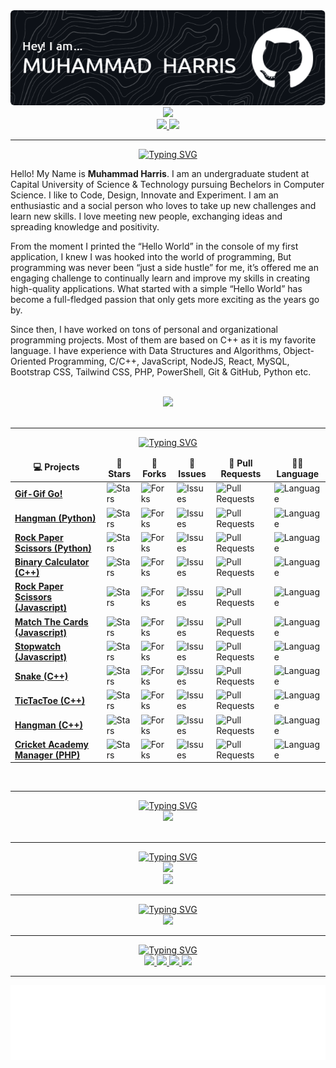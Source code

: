 <!-- page header -->
<!-- reference = https://github.com/leviarista/github-profile-header-generator -->
<div align="center">
  <a href="https://github.com/imharris24">
    <img src="https://github.com/imharris24/imharris24/blob/main/assets/github-header-image.png">
  </a>
</div>


<!-- profile widget -->
<!-- reference = https://github.com/Jurredr/github-widgetbox -->
<div align="center">
  <a href="https://github.com/imharris24">
    <img height=auto width=50% src="https://github-widgetbox.vercel.app/api/profile?username=imharris24&data=followers,repositories,stars,commits&theme=darkmode">
  </a>
</div>

<!-- profile views & stars -->
<!-- reference = https://github.com/Naereen/badges -->
<div align="center">
  <a href="https://github.com/imharris24">
    <!-- page views -->
    <img src="https://gpvc.arturio.dev/imharris24">
    <!-- stars -->
    <img src="https://img.shields.io/github/stars/imharris24?label=Stars">
  </a>
</div>
<!-- other profile views counter -->
<!-- https://count.getloli.com/get/@:imharris24 -->


<hr>


<!-- SVG typing for bio -->
<!-- reference = https://github.com/DenverCoder1/readme-typing-svg -->
<div align="center">
  <a href="https://github.com/imharris24">
    <img src="https://readme-typing-svg.demolab.com?font=Fira+Code&duration=2500&pause=900&color=F5F5F6&center=true&width=435&lines=Computer+Science+Student;Competitive+Programmer;Web+Developer;Ethical+Hacker" alt="Typing SVG" />
  </a>
</div>


<!-- bio -->
<div>
  <p>Hello! My Name is <b>Muhammad Harris</b>. I am an undergraduate student at Capital University of Science & Technology pursuing Bechelors in Computer Science. I like to Code, Design, Innovate and Experiment. I am an enthusiastic and a social person who loves to take up new challenges and learn new skills. I love meeting new people, exchanging ideas and spreading knowledge and positivity.</p>
  <p>From the moment I printed the “Hello World” in the console of my first application, I knew I was hooked into the world of programming, But programming was never been “just a side hustle” for me, it’s offered me an engaging challenge to continually learn and improve my skills in creating high-quality applications. What started with a simple “Hello World” has become a full-fledged passion that only gets more exciting as the years go by.</p>
  <p>Since then, I have worked on tons of personal and organizational programming projects. Most of them are based on C++ as it is my favorite language. I have experience with Data Structures and Algorithms, Object-Oriented Programming, C/C++, JavaScript, NodeJS, React, MySQL, Bootstrap CSS, Tailwind CSS, PHP, PowerShell, Git & GitHub, Python etc.</p>
</div>


<br>


<!-- quote -->
<!-- reference = https://github.com/PiyushSuthar/github-readme-quotes -->
<div align="center">
  <a href="https://github.com/imharris24">
    <img src="https://quotes-github-readme.vercel.app/api?type=horizontal&theme=dark">
  </a>
</div>


<br>
<hr>


<!-- SVG typing for my projects -->
<!-- reference = https://github.com/DenverCoder1/readme-typing-svg -->
<div align="center">
  <a href="https://github.com/imharris24">
    <img src="https://readme-typing-svg.demolab.com?font=Fira+Code&duration=2500&pause=1200&color=F5F5F6&center=true&width=435&lines=My+Projects" alt="Typing SVG" />
  </a>
</div>


<!-- table for projects -->
<div align="center">
  <table align="center">
	  <thead align="center">
		  <tr border: none;>
			  <td><b>💻 Projects</b></td>
			  <td><b>🌟 Stars</b></td>
			  <td><b>🍴 Forks</b></td>
			  <td><b>🐛 Issues</b></td>
			  <td><b>🔔 Pull Requests</b></td>
			  <td><b>👨‍💻 Language</b></td>
		  </tr>
	  </thead>
	  <tbody>
	  	<tr>
  			<td><a href="https://github.com/imharris24/GifGifGo-JS"><b>Gif-Gif Go!</b></a></td>
  			<td><img alt="Stars" src="https://img.shields.io/github/stars/imharris24/GifGifGo-JS?style=flat-square&labelColor=343b41"/></td>
  			<td><img alt="Forks" src="https://img.shields.io/github/forks/imharris24/GifGifGo-JS?style=flat-square&labelColor=343b41"/></td>
  			<td><img alt="Issues" src="https://img.shields.io/github/issues/imharris24/GifGifGo-JS?style=flat-square"/></td>
  			<td><img alt="Pull Requests" src="https://img.shields.io/github/issues-pr/imharris24/GifGifGo-JS?style=flat-square"/></td>
  			<td><img alt="Language" src="https://img.shields.io/github/languages/top/imharris24/GifGifGo-JS?style=flat-square"/></td>
  		</tr>
		  <tr>
			  <td><a href="https://github.com/imharris24/Hangman-PY"><b>Hangman (Python)</b></a></td>
  			<td><img alt="Stars" src="https://img.shields.io/github/stars/imharris24/Hangman-PY?style=flat-square&labelColor=343b41"/></td>
	  		<td><img alt="Forks" src="https://img.shields.io/github/forks/imharris24/Hangman-PY?style=flat-square&labelColor=343b41"/></td>
		  	<td><img alt="Issues" src="https://img.shields.io/github/issues/imharris24/Hangman-PY?style=flat-square"/></td>
			  <td><img alt="Pull Requests" src="https://img.shields.io/github/issues-pr/imharris24/Hangman-PY?style=flat-square"/></td>
  			<td><img alt="Language" src="https://img.shields.io/github/languages/top/imharris24/Hangman-PY?style=flat-square"/></td>
	  	</tr>
		  <tr>
			  <td><a href="https://github.com/imharris24/RockPaperScissors-PY"><b>Rock Paper Scissors (Python)</b></a></td>
  			<td><img alt="Stars" src="https://img.shields.io/github/stars/imharris24/RockPaperScissors-PY?style=flat-square&labelColor=343b41"/></td>
	  		<td><img alt="Forks" src="https://img.shields.io/github/forks/imharris24/RockPaperScissors-PY?style=flat-square&labelColor=343b41"/></td>
		  	<td><img alt="Issues" src="https://img.shields.io/github/issues/imharris24/RockPaperScissors-PY?style=flat-square"/></td>
			  <td><img alt="Pull Requests" src="https://img.shields.io/github/issues-pr/imharris24/RockPaperScissors-PY?style=flat-square"/></td>
  			<td><img alt="Language" src="https://img.shields.io/github/languages/top/imharris24/RockPaperScissors-PY?style=flat-square"/></td>
	  	</tr>
		  <tr>
			  <td><a href="https://github.com/imharris24/BinaryCalculator-CPP"><b>Binary Calculator (C++)</b></a></td>
  			<td><img alt="Stars" src="https://img.shields.io/github/stars/imharris24/BinaryCalculator-CPP?style=flat-square&labelColor=343b41"/></td>
	  		<td><img alt="Forks" src="https://img.shields.io/github/forks/imharris24/BinaryCalculator-CPP?style=flat-square&labelColor=343b41"/></td>
		  	<td><img alt="Issues" src="https://img.shields.io/github/issues/imharris24/BinaryCalculator-CPP?style=flat-square"/></td>
			  <td><img alt="Pull Requests" src="https://img.shields.io/github/issues-pr/imharris24/BinaryCalculator-CPP?style=flat-square"/></td>
			  <td><img alt="Language" src="https://img.shields.io/github/languages/top/imharris24/BinaryCalculator-CPP?style=flat-square"/></td>
		  </tr>
  		<tr>
  			<td><a href="https://github.com/imharris24/RockPaperScissors-JS"><b>Rock Paper Scissors (Javascript)</b></a></td>
  			<td><img alt="Stars" src="https://img.shields.io/github/stars/imharris24/RockPaperScissors-JS?style=flat-square&labelColor=343b41"/></td>
  			<td><img alt="Forks" src="https://img.shields.io/github/forks/imharris24/RockPaperScissors-JS?style=flat-square&labelColor=343b41"/></td>
  			<td><img alt="Issues" src="https://img.shields.io/github/issues/imharris24/RockPaperScissors-JS?style=flat-square"/></td>
  			<td><img alt="Pull Requests" src="https://img.shields.io/github/issues-pr/imharris24/RockPaperScissors-JS?style=flat-square"/></td>
  			<td><img alt="Language" src="https://img.shields.io/github/languages/top/imharris24/RockPaperScissors-JS?style=flat-square"/></td>
  		</tr>
  		<tr>
  			<td><a href="https://github.com/imharris24/MatchTheCards-JS"><b>Match The Cards (Javascript)</b></a></td>
  			<td><img alt="Stars" src="https://img.shields.io/github/stars/imharris24/MatchTheCards-JS?style=flat-square&labelColor=343b41"/></td>
  			<td><img alt="Forks" src="https://img.shields.io/github/forks/imharris24/MatchTheCards-JS?style=flat-square&labelColor=343b41"/></td>
  			<td><img alt="Issues" src="https://img.shields.io/github/issues/imharris24/MatchTheCards-JS?style=flat-square"/></td>
  			<td><img alt="Pull Requests" src="https://img.shields.io/github/issues-pr/imharris24/MatchTheCards-JS?style=flat-square"/></td>
  			<td><img alt="Language" src="https://img.shields.io/github/languages/top/imharris24/MatchTheCards-JS?style=flat-square"/></td>
  		</tr>
  		<tr>
  			<td><a href="https://github.com/imharris24/Stopwatch-JS"><b>Stopwatch (Javascript)</b></a></td>
  			<td><img alt="Stars" src="https://img.shields.io/github/stars/imharris24/Stopwatch-JS?style=flat-square&labelColor=343b41"/></td>
  			<td><img alt="Forks" src="https://img.shields.io/github/forks/imharris24/Stopwatch-JS?style=flat-square&labelColor=343b41"/></td>
  			<td><img alt="Issues" src="https://img.shields.io/github/issues/imharris24/Stopwatch-JS?style=flat-square"/></td>
  			<td><img alt="Pull Requests" src="https://img.shields.io/github/issues-pr/imharris24/Stopwatch-JS?style=flat-square"/></td>
  			<td><img alt="Language" src="https://img.shields.io/github/languages/top/imharris24/Stopwatch-JS?style=flat-square"/></td>
  		</tr>
  		<tr>
  			<td><a href="https://github.com/imharris24/Snake-CPP"><b>Snake (C++)</b></a></td>
  			<td><img alt="Stars" src="https://img.shields.io/github/stars/imharris24/Snake-CPP?style=flat-square&labelColor=343b41"/></td>
  			<td><img alt="Forks" src="https://img.shields.io/github/forks/imharris24/Snake-CPP?style=flat-square&labelColor=343b41"/></td>
  			<td><img alt="Issues" src="https://img.shields.io/github/issues/imharris24/Snake-CPP?style=flat-square"/></td>
  			<td><img alt="Pull Requests" src="https://img.shields.io/github/issues-pr/imharris24/Snake-CPP?style=flat-square"/></td>
  			<td><img alt="Language" src="https://img.shields.io/github/languages/top/imharris24/Snake-CPP?style=flat-square"/></td>
	  	</tr>
	  	<tr>
  			<td><a href="https://github.com/imharris24/TicTacToe-CPP"><b>TicTacToe (C++)</b></a></td>
  			<td><img alt="Stars" src="https://img.shields.io/github/stars/imharris24/TicTacToe-CPP?style=flat-square&labelColor=343b41"/></td>
  			<td><img alt="Forks" src="https://img.shields.io/github/forks/imharris24/TicTacToe-CPP?style=flat-square&labelColor=343b41"/></td>
  			<td><img alt="Issues" src="https://img.shields.io/github/issues/imharris24/TicTacToe-CPP?style=flat-square"/></td>
  			<td><img alt="Pull Requests" src="https://img.shields.io/github/issues-pr/imharris24/TicTacToe-CPP?style=flat-square"/></td>
	  		<td><img alt="Language" src="https://img.shields.io/github/languages/top/imharris24/TicTacToe-CPP?style=flat-square"/></td>
	  	</tr>
  		<tr>
  			<td><a href="https://github.com/imharris24/Hangman-CPP"><b>Hangman (C++)</b></a></td>
  			<td><img alt="Stars" src="https://img.shields.io/github/stars/imharris24/Hangman-CPP?style=flat-square&labelColor=343b41"/></td>
  			<td><img alt="Forks" src="https://img.shields.io/github/forks/imharris24/Hangman-CPP?style=flat-square&labelColor=343b41"/></td>
	  		<td><img alt="Issues" src="https://img.shields.io/github/issues/imharris24/Hangman-CPP?style=flat-square"/></td>
	  		<td><img alt="Pull Requests" src="https://img.shields.io/github/issues-pr/imharris24/Hangman-CPP?style=flat-square"/></td>
	  		<td><img alt="Language" src="https://img.shields.io/github/languages/top/imharris24/Hangman-CPP?style=flat-square"/></td>
	  	</tr>
	  	<tr>
	  		<td><a href="https://github.com/imharris24/CAM-WEB"><b>Cricket Academy Manager (PHP)</b></a></td>
	  		<td><img alt="Stars" src="https://img.shields.io/github/stars/imharris24/CAM-WEB?style=flat-square&labelColor=343b41"/></td>
	  		<td><img alt="Forks" src="https://img.shields.io/github/forks/imharris24/CAM-WEB?style=flat-square&labelColor=343b41"/></td>
	  		<td><img alt="Issues" src="https://img.shields.io/github/issues/imharris24/CAM-WEB?style=flat-square"/></td>
	  		<td><img alt="Pull Requests" src="https://img.shields.io/github/issues-pr/imharris24/CAM-WEB?style=flat-square"/></td>
	  		<td><img alt="Language" src="https://img.shields.io/github/languages/top/imharris24/CAM-WEB?style=flat-square"/></td>
	  	</tr>
	  </tbody>
  </table>
</div>


<br>
<hr>


<!-- SVG typing for tech stack -->
<!-- reference = https://github.com/DenverCoder1/readme-typing-svg -->
<div align="center">
  <a href="https://github.com/imharris24">
    <img src="https://readme-typing-svg.demolab.com?font=Fira+Code&duration=2500&pause=1200&color=F5F5F6&center=true&width=435&lines=TechStack;Technologies" alt="Typing SVG" />
  </a>
</div>


<!-- tech stack -->
<!-- reference = https://github.com/tandpfun/skill-icons -->
<div align="center">
  <a href="https://github.com/imharris24">
    <img src="https://skillicons.dev/icons?i=c,cpp,py,html,css,js,php,mysql,nodejs,md,matlab,linux,powershell,git,github,stackoverflow,visualstudio,vscode,figma,bootstrap,tailwind&perline=7" />
  </a>
</div>


<br>
<hr>


<!-- SVG typing for streat stats and trophies -->
<!-- reference = https://github.com/DenverCoder1/readme-typing-svg -->
<div align="center">
  <a href="https://github.com/imharris24">
    <img src="https://readme-typing-svg.demolab.com?font=Fira+Code&duration=2500&pause=1200&color=F5F5F6&center=true&width=435&lines=Streak+Stats+and+Trophies" alt="Typing SVG" />
  </a>
</div>


<!-- streak stats -->
<!-- reference = https://github.com/DenverCoder1/github-readme-streak-stats -->
<div align="center">
  <a href="https://github.com/imharris24">
    <img src="https://streak-stats.demolab.com?user=imharris24&theme=dark&hide_border=true&border_radius=0&background=0C0C0900">
  <a>
</div>

	  
<!-- github trophies -->
<!-- reference = https://github.com/ryo-ma/github-profile-trophy -->
<div align="center">
  <a href="https://github.com/imharris24">
    <img src="https://github-profile-trophy.vercel.app/?username=imharris24&theme=onestar&no-bg=true&no-frame=true">
  </a>	  
</div>
	  

<hr>
	  

<!-- SVG typing for github stats -->
<!-- reference = https://github.com/DenverCoder1/readme-typing-svg -->
<div align="center">
  <a href="https://github.com/imharris24">
    <img src="https://readme-typing-svg.demolab.com?font=Fira+Code&duration=2500&pause=1200&color=F5F5F6&center=true&width=435&lines=Github+Statistics" alt="Typing SVG" />
  </a>
</div>


<!-- github metrics -->
<!-- reference = https://github.com/lowlighter/metrics -->
<div align="center">
  <a href="https://github.com/imharris24">
    <img src="https://metrics.lecoq.io/imharris24?template=classic&isocalendar=1&languages=1&followup=1&achievements=1&activity=1&base=header%2C%20activity%2C%20community%2C%20repositories%2C%20metadata&base.indepth=false&base.hireable=false&base.skip=false&isocalendar=false&isocalendar.duration=full-year&languages=false&languages.limit=12&languages.threshold=0%25&languages.other=false&languages.colors=github&languages.sections=most-used&languages.indepth=false&languages.analysis.timeout=15&languages.analysis.timeout.repositories=7.5&languages.categories=markup%2C%20programming&languages.recent.categories=markup%2C%20programming&languages.recent.load=300&languages.recent.days=14&followup=false&followup.sections=repositories&followup.indepth=false&followup.archived=true&achievements=false&achievements.threshold=C&achievements.secrets=true&achievements.display=compact&achievements.limit=0&activity=false&activity.limit=5&activity.load=300&activity.days=14&activity.visibility=all&activity.timestamps=false&activity.filter=all&config.timezone=Asia%2FKarachi">
  </a>
</div>

	  
<hr>
	  

<!-- SVG typing for github stats -->
<!-- reference = https://github.com/DenverCoder1/readme-typing-svg -->
<div align="center">
  <a href="https://github.com/imharris24">
    <img src="https://readme-typing-svg.demolab.com?font=Fira+Code&duration=2500&pause=1200&color=F5F5F6&center=true&width=435&lines=Follow+me+on+social+media" alt="Typing SVG" />
  </a>
</div>


<!-- social links -->
<!-- icon reference =  https://github.com/Ileriayo/markdown-badges -->
<div align="center">
  <!-- portfolio -->
  <a href="https://imharris24.github.io">
    <img src="https://img.shields.io/badge/Portfolio-%23000000.svg?style=for-the-badge&logo=firefox&logoColor=#FF7139">
  <a>
  <!-- mail -->
  <a href="mailto:harris20014@gmail.com">
    <img src="https://img.shields.io/badge/Gmail-D14836?style=for-the-badge&logo=gmail&logoColor=white">
  </a>
  <!-- instagram -->
  <a href="https://instagram.com/im_harrisg">
    <img src="https://img.shields.io/badge/Instagram-%23E4405F.svg?style=for-the-badge&logo=Instagram&logoColor=white">
  </a>
  <!-- snapchat -->
  <a href="https://www.snapchat.com/add/im_harrisg">
    <img src="https://img.shields.io/badge/Snapchat-%23FFFC00.svg?style=for-the-badge&logo=Snapchat&logoColor=white">
  </a>
</div>


<hr>


<!-- end gif -->
<div align="center">
  <a href="https://github.com/imharris24">
    <img height="120" alt="Thanks for visiting me" width="100%" src="https://github.com/imharris24/imharris24/blob/main/assets/gif.svg">
  </a>
</div>
